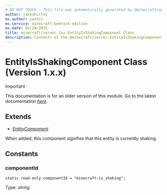 ```yaml
---
# DO NOT TOUCH — This file was automatically generated by @minecraft/api-docs-generator, to report problems file an issue at https://github.com/Mojang/minecraft-scripting-libraries
author: jakeshirley
ms.author: jashir
ms.service: minecraft-bedrock-edition
ms.date: 02/10/2025
title: minecraft/server-1xx.EntityIsShakingComponent Class
description: Contents of the @minecraft/server.EntityIsShakingComponent class (Version 1.x.x).
---
```

# EntityIsShakingComponent Class (Version 1.x.x)

> [!IMPORTANT]
> This documentation is for an older version of this module. Go to the latest documentation [*here*](../../../scriptapi/minecraft/server/EntityIsShakingComponent.md).

## Extends
- [*EntityComponent*](EntityComponent.md)

When added, this component signifies that this entity is currently shaking.

## Constants

### **componentId**
`static read-only componentId = "minecraft:is_shaking";`

Type: *string*
